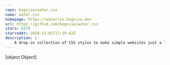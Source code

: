 ```yaml
---
repo: kognise/water.css
name: water.css
homepage: https://watercss.kognise.dev
url: https://github.com/kognise/water.css
stars: 8379
starredAt: 2020-11-01T17:19:42Z
description: |-
    A drop-in collection of CSS styles to make simple websites just a little nicer
---
```


[object Object]
